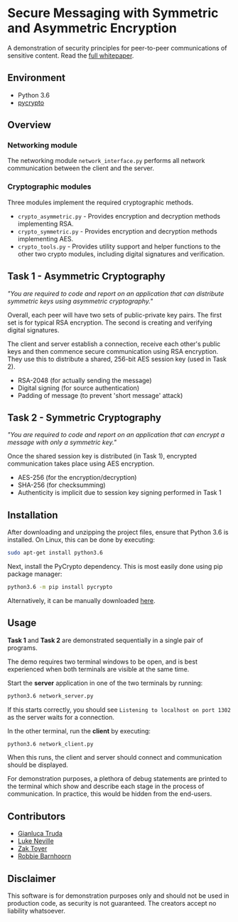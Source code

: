 # Secure Messaging with Symmetric and Asymmetric Encryption

A demonstration of security principles for peer-to-peer communications of sensitive content. Read the [full whitepaper](https://github.com/gianlucatruda/nis-encrypted-messaging/raw/master/whitepaper.pdf).

## Environment

* Python 3.6
* [pycrypto](https://pypi.org/project/pycrypto/)

## Overview

### Networking module

The networking module ```network_interface.py``` performs all network communication between the client and the server. 

### Cryptographic modules
Three modules implement the required cryptographic methods. 


* ```crypto_asymmetric.py``` - Provides encryption and decryption methods implementing RSA.
* ```crypto_symmetric.py``` - Provides encryption and decryption methods implementing AES. 
* ```crypto_tools.py``` - Provides utility support and helper functions to the other two crypto modules, including digital signatures and verification.

## Task 1 - Asymmetric Cryptography

_"You are required to code and report on an application that can distribute symmetric keys using asymmetric cryptography."_

Overall, each peer will have two sets of public-private key pairs. The first set is for typical RSA encryption. The second is creating and verifying digital signatures.

The client and server establish a connection, receive each other's public keys and then commence secure communication using RSA encryption. They use this to distribute a shared, 256-bit AES session key (used in Task 2). 

* RSA-2048 (for actually sending the message)
* Digital signing (for source authentication)
* Padding of message (to prevent 'short message' attack)

## Task 2 - Symmetric Cryptography

_"You are required to code and report on an application that can encrypt a message with only a symmetric key."_

Once the shared session key is distributed (in Task 1), encrypted communication takes place using AES encryption. 

* AES-256 (for the encryption/decryption)
* SHA-256 (for checksumming)
* Authenticity is implicit due to session key signing performed in Task 1 


## Installation
 
After downloading and unzipping the project files, ensure that Python 3.6 is installed. On Linux, this can be done by executing:

```bash
sudo apt-get install python3.6
``` 

Next, install the PyCrypto dependency. This is most easily done using pip package manager:

```bash
python3.6 -m pip install pycrypto
```

Alternatively, it can be manually downloaded [here](https://pypi.org/project/pycrypto/#files).


## Usage

**Task 1** and **Task 2** are demonstrated sequentially in a single pair of programs.

The demo requires two terminal windows to be open, and is best experienced when both terminals are visible at the same time. 

Start the **server** application in one of the two terminals by running:

```bash
python3.6 network_server.py
```

If this starts correctly, you should see ``` Listening to localhost on port 1302 ``` as the server waits for a connection.

In the other terminal, run the **client** by executing:

```bash
python3.6 network_client.py
```

When this runs, the client and server should connect and communication should be displayed. 

For demonstration purposes, a plethora of debug statements are printed to the terminal which show and describe each stage in the process of communication. In practice, this would be hidden from the end-users.

## Contributors

* [Gianluca Truda](https://github.com/gianlucatruda)
* [Luke Neville](https://github.com/Nevter)
* [Zak Toyer](https://github.com/zed925)
* [Robbie Barnhoorn](https://github.com/RobbieBarnhoorn)

## Disclaimer

This software is for demonstration purposes only and should not be used in production code, as security is not guaranteed. The creators accept no liability whatsoever.
